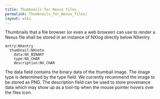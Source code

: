 ```yaml
---
title: Thumbnails for Nexus files
permalink: Thumbnails_for_Nexus_files/
layout: wiki
---
```


Thumbnails that a file browser (or even a web browser) can use to render
a Nexus file shall be stored in an instance of NXlog directly below
NXentry

    entry:NXentry
      thumbnail:NXnote
        data:NX_BINARY
        type:NX_CHAR
        description:NX_CHAR

The data field contains the binary data of the thumbail image. The image
type is determined by the type field. We currently recommend the image
to be stored as PNG. The description field can be used to store
provenance data which may show up as a tool-tip when the mouse pointer
hovers over the files icon.
